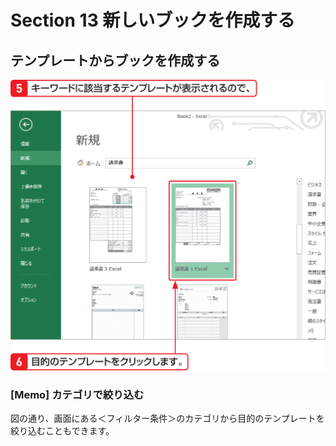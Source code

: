 # Section 13 新しいブックを作成する

## テンプレートからブックを作成する

![](003.png)

### [Memo] カテゴリで絞り込む

図の通り、画面にある＜フィルター条件＞のカテゴリから目的のテンプレートを絞り込むこともできます。
